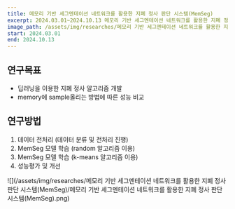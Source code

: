 ```yaml
---
title: 메모리 기반 세그멘테이션 네트워크를 활용한 지폐 정사 판단 시스템(MemSeg)
excerpt: 2024.03.01~2024.10.13 메모리 기반 세그멘테이션 네트워크를 활용한 지폐 정사 판단 시스템(MemSeg), ATEC #연도 제목 기관
image_path: /assets/img/researches/메모리 기반 세그멘테이션 네트워크를 활용한 지폐 정사 판단 시스템(MemSeg)/메모리 기반 세그멘테이션 네트워크를 활용한 지폐 정사 판단 시스템(MemSeg).png #연구 제목
start: 2024.03.01
end: 2024.10.13
---
```


## 연구목표

- 딥러닝을 이용한 지폐 정사 알고리즘 개발
- memory에 sample올리는 방법에 따른 성능 비교


## 연구방법
1. 데이터 전처리
(데이터 분류 및 전처리 진행)
2. MemSeg 모델 학습
(random 알고리즘 이용)
3. MemSeg 모델 학습
(k-means 알고리즘 이용)
4. 성능평가 및 개선

![](/assets/img/researches/메모리 기반 세그멘테이션 네트워크를 활용한 지폐 정사 판단 시스템(MemSeg)/메모리 기반 세그멘테이션 네트워크를 활용한 지폐 정사 판단 시스템(MemSeg).png)
 

